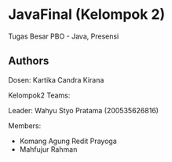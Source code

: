 # JavaFinal (Kelompok 2)
 Tugas Besar PBO - Java, Presensi

## Authors
 Dosen: Kartika Candra Kirana

 Kelompok2 Teams:
 
 Leader: Wahyu Styo Pratama (200535626816)

 Members:
 * Komang Agung Redit Prayoga
 * Mahfujur Rahman
